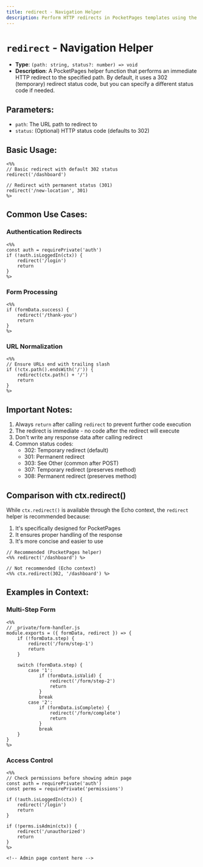 ```yaml
---
title: redirect - Navigation Helper
description: Perform HTTP redirects in PocketPages templates using the redirect helper function.
---
```


# `redirect` - Navigation Helper

- **Type**: `(path: string, status?: number) => void`
- **Description**: A PocketPages helper function that performs an immediate HTTP redirect to the specified path. By default, it uses a 302 (temporary) redirect status code, but you can specify a different status code if needed.

## Parameters:

- `path`: The URL path to redirect to
- `status`: (Optional) HTTP status code (defaults to 302)

## Basic Usage:

```ejs
<%%
// Basic redirect with default 302 status
redirect('/dashboard')

// Redirect with permanent status (301)
redirect('/new-location', 301)
%>
```

## Common Use Cases:

### Authentication Redirects

```ejs
<%%
const auth = requirePrivate('auth')
if (!auth.isLoggedIn(ctx)) {
    redirect('/login')
    return
}
%>
```

### Form Processing

```ejs
<%%
if (formData.success) {
    redirect('/thank-you')
    return
}
%>
```

### URL Normalization

```ejs
<%%
// Ensure URLs end with trailing slash
if (!ctx.path().endsWith('/')) {
    redirect(ctx.path() + '/')
    return
}
%>
```

## Important Notes:

1. Always `return` after calling `redirect` to prevent further code execution
2. The redirect is immediate - no code after the redirect will execute
3. Don't write any response data after calling redirect
4. Common status codes:
   - 302: Temporary redirect (default)
   - 301: Permanent redirect
   - 303: See Other (common after POST)
   - 307: Temporary redirect (preserves method)
   - 308: Permanent redirect (preserves method)

## Comparison with ctx.redirect()

While `ctx.redirect()` is available through the Echo context, the `redirect` helper is recommended because:

1. It's specifically designed for PocketPages
2. It ensures proper handling of the response
3. It's more concise and easier to use

```ejs
// Recommended (PocketPages helper)
<%% redirect('/dashboard') %>

// Not recommended (Echo context)
<%% ctx.redirect(302, '/dashboard') %>
```

## Examples in Context:

### Multi-Step Form

```ejs
<%%
// _private/form-handler.js
module.exports = ({ formData, redirect }) => {
    if (!formData.step) {
        redirect('/form/step-1')
        return
    }

    switch (formData.step) {
        case '1':
            if (formData.isValid) {
                redirect('/form/step-2')
                return
            }
            break
        case '2':
            if (formData.isComplete) {
                redirect('/form/complete')
                return
            }
            break
    }
}
%>
```

### Access Control

```ejs
<%%
// Check permissions before showing admin page
const auth = requirePrivate('auth')
const perms = requirePrivate('permissions')

if (!auth.isLoggedIn(ctx)) {
    redirect('/login')
    return
}

if (!perms.isAdmin(ctx)) {
    redirect('/unauthorized')
    return
}
%>

<!-- Admin page content here -->
```

